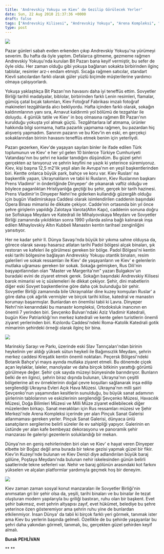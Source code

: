 ```yaml
---
title: 'Andrevskiy Yokuşu ve Kiev’ de Gezilip Görülecek Yerler'
date: Sun, 22 Aug 2010 21:37:36 +0000
draft: false
tags: ["Andrevskiy Kilisesi", "Andrevskiy Yokuşu", "Arena Kompleksi", "Bulgakov", "Bulgakov'un Evi", "Dinyeper Nehri", "Gezi ve Restoran", "Kiev", "Kiev", "Kiev Denizi", "Kiev Fotoğraf Fabrikası", "Kiev Havacılık Müzesi", "Kiev Opera Binası", "Kiev'de Bit pazarı", "Kiev'in turistik yerleri", "Kievli satıcılar", "Kızılordu Caddesi", "Master ve Margerita", "Mihaylovskaya Meydanı", "Padol Bölgesi", "Peçersk Lavrası", "Pinçuk Sanat Galerisi", "Poştaya Meydanı", "Prens Vladimir", "Roma-Katolik Katedrali", "Şevçenko", "Sofiskaya Meydanı", "Turizm", "Ukrayna Evleri Açık Hava Müzesi", "Vladimirskaya Caddesi"]
type: post
---
```

























![](https://burakpehlivan.org/wp-content/uploads/2010/08/andreevskii_spusk.jpg)




Pazar günleri sabah evden erkenden çıkıp Andrevskiy Yokuşu'na yürümeyi severim. Bu hafta da öyle yaptım. Defalarca gitmeme, gezmeme rağmen Andrevskiy Yokuşu'nda kurulan Bit Pazarı bana keyif vermiştir, bu sefer de öyle oldu. Her zaman olduğu gibi yokuşa bağlanan sokakta birbirinden ilginç tablolar, resimler arz-ı endam etmişti. Sıcağa rağmen satıcılar, standart Kievli satıcılardan farklı olarak güler yüzlü biçimde müşterilerine yardımcı olmaya çalışıyorlardı.




Yokuşa yaklaştıkça Bit Pazarı'nın havasını daha iyi teneffüs ettim. Sovyetler Birliği tarihli madalyalar, biblolar, birbirinden farklı Lenin resimleri, flamalar, gümüş çatal bıçak takımları, Kiev Fotoğraf Fabrikası imzalı fotoğraf makineleri tezgâhlarda alıcı bekliyordu. Hafta içinden farklı olarak, sokağın kaldırımlarının yanı sıra, Arnavut kaldırımlı yol bölümü de tezgahlar ile doluydu. 4 günlük tatile ve Kiev' in boş olmasına rağmen Bit Pazarı'nın kurulduğu yokuşta yol almak güçtü. Tezgâhtarlara laf atmama, ürünler hakkında bilgi sormama, hatta pazarlık yapmama rağmen, bu pazardan hiç alışveriş yapmadım. Sanırım pazarın ve bu Kiev'in en eski, en gerçekçi sokaklarından birinin havasını teneffüs etmek benim için yeterliydi.




Pazarı gezerken, Kiev'de yaşayan sayıları binler ile ifade edilen Türk toplumunun ve Kiev' e her yıl gelen 10 binlerce Türkiye Cumhuriyeti Vatandaşı'nın bu şehri ne kadar tanıdığını düşündüm. Bu güzel şehri gerçekten az tanıyoruz ve şehrin keyfini ne yazık ki yeterince süremiyoruz. Kiev, kişi başına 12,5 m2'lik yeşil alan ile Avrupa'nın en yeşil başkentlerinden biri. Kentte onlarca büyük park, bahçe ve koru var. Kiev Rusları' na başkentlik yapan, Ukraynalıların ve tabii ki Rusların, Kiev Ruslarının başkanı Prens Vladimir' in önderliğinde Dinyeper' de yıkanarak vaftiz olduğu ve böylece paganlıktan Hristiyanlığa geçtiği bu şehir, gerçek bir tarih hazinesi. Prens Vladimir'in Dinyeper Nehri'ne giderken kullandığı güzergâh olduğu için bugün Vladimirskaya Caddesi olarak isimlendirilen caddenin başındaki Opera Binası mimarisi ile dikkate çekiyor. Cadde'nin ortasında bin yıl önce şehre girişlerin yapıldığı Zalotaya Varota(Altın Kapı), caddenin sonuna doğru ise Sofiskaya Meydanı ve Katedrali ile Mihalyovskaya Meydanı ve Sovyetler Birliği zamanında yıkıldıktan sonra 1990 yıllarda aslına bağlı kalınarak inşa edilen Mihaylovskiy Altın Kubbeli Manastırı kentin tarihsel zenginliğini yansıtıyor.




Her ne kadar şehir II. Dünya Savaşı'nda büyük bir yıkıma sahne olduysa da, görece olarak savaşı hasarsız atlatan tarihi Padol bölgesi alçak binaları, şık restoran ve kafeleri ile görülmesi gereken bir bölge. Padol Bölgesi'ni kentin eski tarihi bölgesine bağlayan Andrevskiy Yokuşu otantik binaları, resim galerileri ve sokak ressamları ile Kiev' de yaşayanların ve Kiev' e gelenlerin mutlaka uğraması gereken bir sokak. Sokağa gelmişken, Rus Dili'nin başyapıtlarından olan "Master ve Margerita'nın" yazarı Bulgakov'un buradaki evini de ziyaret etmek gerek. Sokağın başındaki Andrevskiy Kilisesi barok mimarisi ve iç süslemeleri ile dikkat çekiyor. Şehir, dini mabetlerin diğer eski Sovyet başkentlerine göre daha çok bulunduğu bir şehir. Sovyetler Birliği zamanında bile Ukraynalılar dine kuzey komşuları Ruslar' a göre daha çok ağırlık vermişler ve birçok tarihi kilise, katedral ve manastırı korumayı başarmışlar. Bunlardan en önemlisi tabii ki Lavra. Dinyeper Nehri'nin kenarındaki bu manastır kompleksi, Ortodoksluk inancının en önemli 7 yerinden biri. Şevçenko Bulvarı'ndaki Aziz Vladimir Katedrali, bugün Kiev Patriarklığı'nın merkez katedrali ve kente gelen turistlerin önemli ziyaret yerlerinden biri. Kızılordu Caddesi'ndeki Roma-Katolik Katedrali gotik mimarinin şehirdeki örneği olarak ilginç bir bina.




![](https://burakpehlivan.org/wp-content/uploads/2010/08/andreevskiy-spusk_1.jpg)




Marinskiy Sarayı ve Parkı, üzerinde eski Slav Tanrıçaları'ndan birinin heykelinin yer aldığı yüksek sütun heykeli ile Bağımsızlık Meydanı, şehrin merkez caddesi Kreşatik kentin önemli noktaları. Peçersk Bölgesi'ndeki Botanik Bahçe'yi mayıs ayında mutlaka ziyaret etmeli. Bu dönemde çiçek açan leylaklar, laleler, manolyalar ve daha birçok bitkinin yarattığı görüntü görülmeye değer. Şehir çok sayıda müzeyi bünyesinde barındırıyor. Bunların belki de en ilginci, şehrin biraz dışında bulunan, Ukrayna'nın çeşitli bölgelerine ait ev örneklerinin doğal çevre koşulları sağlanarak inşa edilip sergilendiği Ukrayna Evleri Açık Hava Müzesi. Ukrayna'nın milli şairi Şevçenko'nun yaşamından kesitlerin sunulduğu, bu büyük sanat adamının şiirlerinin tablolarının ve eskizlerinin sergilendiği Şevçenko Müzesi, Havacılık Müzesi, Doğa Bilimleri Müzesi ve Milli Müze ziyaret edilebilecek diğer müzelerden birkaçı. Sanat meraklıları için Rus ressamları müzesi ve Şehir Merkezi'nde Arena Kompleksi içerinde yer alan Pinçuk Sanat Galerisi atlanmaması gereken yerler. Pinçuk Sanat Galerisi, dünyaca ünlü sanatçıların sergilerine belirli süreler ile ev sahipliği yapıyor. Galerinin en üstünde yer alan kafe bembeyaz dekorasyonu ve panoramik şehir manzarası ile galeriyi gezenlerin soluklandığı bir mekan.




Dünya'nın en geniş nehirlerinden biri olan ve Kiev' e hayat veren Dinyeper elbette bir Boğaz değil ama burada bir tekne gezisi yapmak güzel bir fikir. Kiev'in Kuzeyi'nde bulunan ve Kiev Denizi diye adlandırılan büyük baraj gölüne, Poştaya Meydanı'nda bulunan nehir iskelesinden günün belirli saatlerinde tekne seferleri var. Nehir ve baraj gölünün arasındaki kot farkını yükselen ve alçalan platformlar yardımıyla geçmek hoş bir deneyim.




![](https://burakpehlivan.org/wp-content/uploads/2010/08/AS3.jpg)




Kiev zaman zaman sosyal konut manzaraları ile Sovyetler Birliği'nin anımsatan gri bir şehir olsa da, yeşili, tarihi binaları ve bu binalar ile tezat oluşturan modern yapılarıyla bu griliği bastıran, ruhu olan bir başkent. Evet şehir bakımsız, evet şehrin altyapısı zayıf, evet hükümet, belediye bu şehre yeterince özen gösteremiyor ama şehrin ruhu yine de bunlardan etkilenmiyor. İnsan Dünya' da tabii ki birçok farklı yeri görmek, tanımak ister ama Kiev bu yerlerin başında gelmeli. Özellikle de bu şehirde yaşayanlar bu şehri daha yakından görmeli, tanımalı, bu, gerçekten güzel şehirden keyif almalı.




**Burak PEHLİVAN**





**
**